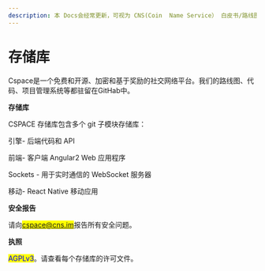 ```yaml
---
description: 本 Docs会经常更新，可视为 CNS(Coin  Name Service） 白皮书/路线图。
---
```


# 存储库



Cspace是一个免费和开源、加密和基于奖励的社交网络平台。我们的路线图、代码、项目管理系统等都驻留在GitHab中。​



**存储库​**

CSPACE 存储库包含多个 git 子模块存储库：​

引擎- 后端代码和 API​

前端- 客户端 Angular2 Web 应用程序​

Sockets - 用于实时通信的 WebSocket 服务器​

移动- React Native 移动应用​



**安全报告​**

请向<mark style="color:blue;">cspace@cns.im</mark>报告所有安全问题。​



**执照​**

<mark style="color:blue;">AGPLv3</mark>。请查看每个存储库的许可文件。​









